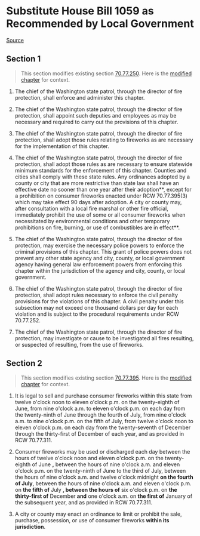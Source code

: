 # Substitute House Bill 1059 as Recommended by Local Government

[Source](http://lawfilesext.leg.wa.gov/biennium/2021-22/Xml/Bills/House%20Bills/1059-S.xml)
## Section 1
> This section modifies existing section [70.77.250](/rcw/70_public_health_and_safety/70.077_state_fireworks_law.md). Here is the [modified chapter](rcw/70_public_health_and_safety/70.077_state_fireworks_law.md) for context.

1. The chief of the Washington state patrol, through the director of fire protection, shall enforce and administer this chapter.

2. The chief of the Washington state patrol, through the director of fire protection, shall appoint such deputies and employees as may be necessary and required to carry out the provisions of this chapter.

3. The chief of the Washington state patrol, through the director of fire protection, shall adopt those rules relating to fireworks as are necessary for the implementation of this chapter.

4. The chief of the Washington state patrol, through the director of fire protection, shall adopt those rules as are necessary to ensure statewide minimum standards for the enforcement of this chapter. Counties and cities shall comply with these state rules. Any ordinances adopted by a county or city that are more restrictive than state law shall have an effective date no sooner than one year after their adoption**, except for a prohibition on consumer fireworks enacted under RCW 70.77.395(3) which may take effect 90 days after adoption. A city or county may, after consultation with a local fire marshal or other fire official, immediately prohibit the use of some or all consumer fireworks when necessitated by environmental conditions and other temporary prohibitions on fire, burning, or use of combustibles are in effect**.

5. The chief of the Washington state patrol, through the director of fire protection, may exercise the necessary police powers to enforce the criminal provisions of this chapter. This grant of police powers does not prevent any other state agency and city, county, or local government agency having general law enforcement powers from enforcing this chapter within the jurisdiction of the agency and city, county, or local government.

6. The chief of the Washington state patrol, through the director of fire protection, shall adopt rules necessary to enforce the civil penalty provisions for the violations of this chapter. A civil penalty under this subsection may not exceed one thousand dollars per day for each violation and is subject to the procedural requirements under RCW 70.77.252.

7. The chief of the Washington state patrol, through the director of fire protection, may investigate or cause to be investigated all fires resulting, or suspected of resulting, from the use of fireworks.


## Section 2
> This section modifies existing section [70.77.395](/rcw/70_public_health_and_safety/70.077_state_fireworks_law.md). Here is the [modified chapter](rcw/70_public_health_and_safety/70.077_state_fireworks_law.md) for context.

1. It is legal to sell and purchase consumer fireworks within this state from twelve o'clock noon to eleven o'clock p.m. on the twenty-eighth of June, from nine o'clock a.m. to eleven o'clock p.m. on each day from the twenty-ninth of June through the fourth of July, from nine o'clock a.m. to nine o'clock p.m. on the fifth of July, from twelve o'clock noon to eleven o'clock p.m. on each day from the twenty-seventh of December through the thirty-first of December of each year, and as provided in RCW 70.77.311.

2. Consumer fireworks may be used or discharged each day between the hours of twelve o'clock noon and eleven o'clock p.m. on the twenty-eighth of June **,** between the hours of nine o'clock a.m. and eleven o'clock p.m. on the twenty-ninth of June to the third of July,  between the hours of nine o'clock a.m. and twelve o'clock midnight **on the fourth of July**,  between the hours of nine o'clock a.m. and eleven o'clock p.m. on **the fifth of** July **, between the hours of** six o'clock p.m. on **the thirty-first of** December **and** one o'clock a.m. on **the first of** January  of the subsequent year, and as provided in RCW 70.77.311.

3. A city or county may enact an ordinance  to limit or prohibit the sale, purchase, possession, or use of consumer fireworks **within its jurisdiction**.

